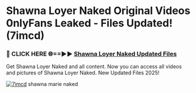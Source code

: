 # Shawna Loyer Naked Original Videos 0nlyFans Leaked - Files Updated! (7imcd)

<h3>🔴 CLICK HERE 🌐==►► <a href="https://tinyurl.com/yckcrads" rel="nofollow">Shawna Loyer Naked Updated Files</a></h3>

Get Shawna Loyer Naked and all content. Now you can access all videos and pictures of Shawna Loyer Naked. New Updated Files 2025!

[![7imcd](https://i.imgur.com/hpKpOFt.gif)](https://tinyurl.com/yckcrads)
shawna marie naked